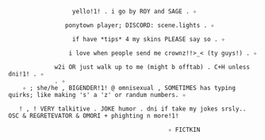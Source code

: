                       yello!1! . i go by ROY and SAGE . ✧

                    ponytown player; DISCORD: scene.lights . ✧

                      if have *tips* 4 my skins PLEASE say so . ✧ 

                     i love when people send me crownz!!>_< (ty guys!) . ✧

                 w2i OR just walk up to me (might b offtab) . C+H unless dni!1! . ✧
                 . ✧
        ✧ ; she/he , BIGENDER!1! @ omnisexual , SOMETIMES has typing quirks; like making 's' a 'z' or randum numbers. ✧ 
        
       ! , ! VERY talkitive . JOKE humor . dni if take my jokes srsly.. OSC & REGRETEVATOR & OMORI + phighting n more!1!

                                                 ✧ FICTKIN
